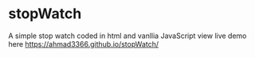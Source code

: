 # stopWatch
A simple stop watch coded in html and vanllia JavaScript
view live demo here https://ahmad3366.github.io/stopWatch/
